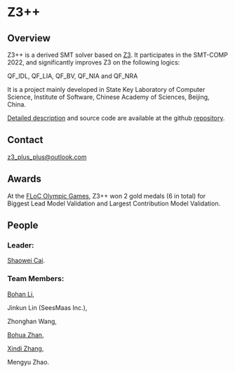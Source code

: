 # **Z3++**

## Overview

Z3++ is a derived SMT solver based on [Z3](https://github.com/Z3Prover/z3). It participates in the SMT-COMP 2022, and significantly improves Z3 on the following logics:

QF_IDL, QF_LIA, QF_BV, QF_NIA and QF_NRA

It is a project mainly developed in State Key Laboratory of Computer Science, Institute of Software, Chinese Academy of Sciences, Beijing, China.

[Detailed description](https://github.com/z3-plus-plus/z3-plus-plus.github.io/blob/main/Z3%2B%2B_at_SMT_COMP_2022.pdf) and source code are available at the github [repository](https://github.com/caiswgroup/z3pp).

## Contact

z3_plus_plus@outlook.com

## Awards
At the [FLoC Olympic Games](https://smt-comp.github.io/2022/slides.html), Z3++ won 2 gold medals (6 in total)  for Biggest Lead Model Validation and Largest Contribution Model Validation.
## People
### Leader:
[Shaowei Cai](http://lcs.ios.ac.cn/~caisw/).

### Team Members:
[Bohan Li](https://douglaslee001.github.io/),

Jinkun Lin (SeesMaas Inc.),

Zhonghan Wang,

[Bohua Zhan](https://lcs.ios.ac.cn/~bzhan/),

[Xindi Zhang](https://dezhangxd.github.io/),

Mengyu Zhao.

